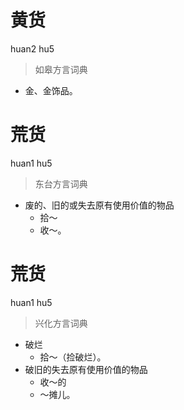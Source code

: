 # 黄货
huan2 hu5
> 如皋方言词典
- 金、金饰品。

# 荒货
huan1 hu5
> 东台方言词典
- 废的、旧的或失去原有使用价值的物品
  - 拾～
  - 收～。

# 荒货
huan1 hu5
> 兴化方言词典
- 破烂
  - 拾～（捡破烂）。
- 破旧的失去原有使用价值的物品
  - 收～的
  - ～摊儿。
